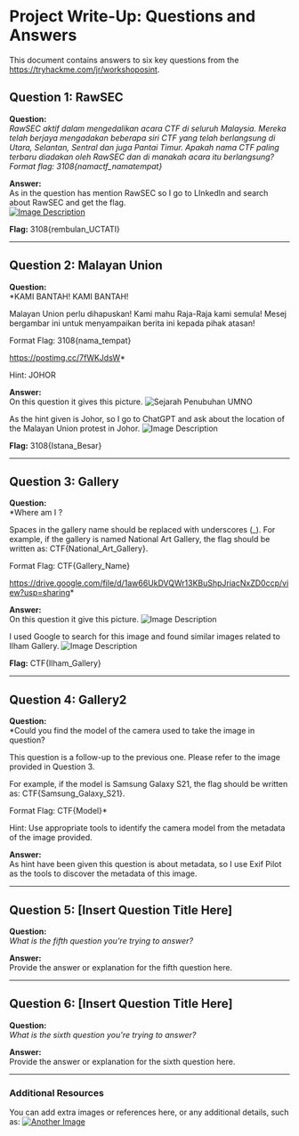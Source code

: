  # Project Write-Up: Questions and Answers

This document contains answers to six key questions from the https://tryhackme.com/jr/workshoposint.

## Question 1: RawSEC

**Question:**  
*RawSEC aktif dalam mengedalikan acara CTF di seluruh Malaysia. Mereka telah berjaya mengadakan beberapa siri CTF yang telah berlangsung di Utara, Selantan, Sentral dan juga Pantai Timur. Apakah nama CTF paling terbaru diadakan oleh RawSEC dan di manakah acara itu berlangsung?                                                                                                     Format flag: 3108{namactf_namatempat}*

**Answer:**  
As in the question has mention RawSEC so I go to LInkedln and search about RawSEC and get the flag.  
[![Image Description](https://live.staticflickr.com/65535/54047517603_163cf5f7d9_c.jpg)](https://www.flickr.com/photos/201584002@N06)

**Flag:** 3108{rembulan_UCTATI}


---

## Question 2: Malayan Union

**Question:**  
*KAMI BANTAH! KAMI BANTAH!

Malayan Union perlu dihapuskan! Kami mahu Raja-Raja kami semula! Mesej bergambar ini untuk menyampaikan berita ini kepada pihak atasan!

Format Flag: 3108{nama_tempat}         

https://postimg.cc/7fWKJdsW*

Hint: JOHOR

**Answer:**  
On this question it gives this picture.
![Sejarah Penubuhan UMNO](https://i.postimg.cc/sDfWnRJY/sejarah-penubuhan-umno-5.jpg)

As the hint given is Johor, so I go to ChatGPT and ask about the location of the Malayan Union protest in Johor.
![Image Description](https://i.postimg.cc/x8Z9yHRF/Malayan-Union.png)

**Flag:** 3108{Istana_Besar}

---

## Question 3: Gallery

**Question:**  
*Where am I ? 

Spaces in the gallery name should be replaced with underscores (_). For example, if the gallery is named National Art Gallery, the flag should be written as: CTF{National_Art_Gallery}.

Format Flag: CTF{Gallery_Name}

https://drive.google.com/file/d/1aw66UkDVQWr13KBuShpJriacNxZD0ccp/view?usp=sharing*

**Answer:**  
On this question it give this picture.
![Image Description](https://i.postimg.cc/8cJ2GYRt/IMG20240409135215.jpg)

I used Google to search for this image and found similar images related to Ilham Gallery.
![Image Description](https://i.postimg.cc/6QSsPwRy/gallery.jpg)

**Flag:** CTF{Ilham_Gallery}

---

## Question 4: Gallery2

**Question:**  
*Could you find the model of the camera used to take the image in question?  

This question is a follow-up to the previous one. Please refer to the image provided in Question 3.

For example, if the model is Samsung Galaxy S21, the flag should be written as: CTF{Samsung_Galaxy_S21}.

Format Flag: CTF{Model}*

Hint: Use appropriate tools to identify the camera model from the metadata of the image provided. 

**Answer:**  
As hint have been given this question is about metadata, so I use Exif Pilot as the tools to discover the metadata of this image. 

---

## Question 5: [Insert Question Title Here]

**Question:**  
*What is the fifth question you're trying to answer?*

**Answer:**  
Provide the answer or explanation for the fifth question here.

---

## Question 6: [Insert Question Title Here]

**Question:**  
*What is the sixth question you're trying to answer?*

**Answer:**  
Provide the answer or explanation for the sixth question here.

---

### Additional Resources

You can add extra images or references here, or any additional details, such as:
[![Another Image](https://drive.google.com/uc?export=view&id=EXAMPLE_IMAGE_ID)](https://drive.google.com/file/d/EXAMPLE_IMAGE_ID/view?usp=drive_link)
